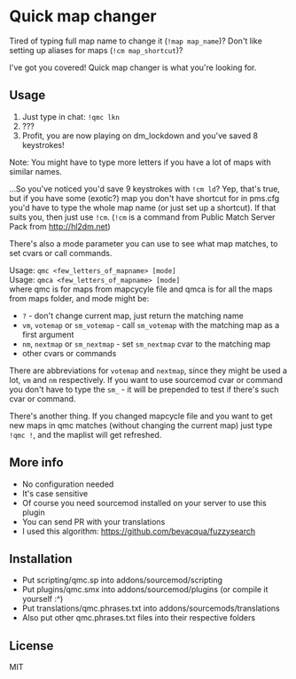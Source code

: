 # Quick map changer

Tired of typing full map name to change it (`!map map_name`)? Don't like
setting up aliases for maps (`!cm map_shortcut`)?

I've got you covered! Quick map changer is what you're looking for.


## Usage

1. Just type in chat: `!qmc lkn`
2. ???
3. Profit, you are now playing on dm_lockdown and you've saved 8 keystrokes!

Note: You might have to type more letters if you have a lot of maps with similar names.

...So you've noticed you'd save 9 keystrokes with `!cm ld`? Yep, that's true,
but if you have some (exotic?) map you don't have shortcut for in pms.cfg you'd
have to type the whole map name (or just set up a shortcut). If that suits you,
then just use `!cm`. (`!cm` is a command from Public Match Server Pack from
<http://hl2dm.net>)

There's also a mode parameter you can use to see what map matches, to set cvars
or call commands.

Usage: `qmc <few_letters_of_mapname> [mode]`<br>
Usage: `qmca <few_letters_of_mapname> [mode]`<br>
where qmc is for maps from mapcycyle file and qmca is for all the maps from
maps folder, and mode might be:
* `?` - don't change current map, just return the matching name
* `vm`, `votemap` or `sm_votemap` - call `sm_votemap` with the matching map as
  a first argument
* `nm`, `nextmap` or `sm_nextmap` - set `sm_nextmap` cvar to the matching map
* other cvars or commands

There are abbreviations for `votemap` and `nextmap`, since they might be used
a lot, `vm` and `nm` respectively. If you want to use sourcemod cvar or command
you don't have to type the `sm_` - it will be prepended to test if there's such
cvar or command.

There's another thing. If you changed mapcycle file and you want to get new
maps in qmc matches (without changing the current map) just type `!qmc !`, and
the maplist will get refreshed.

## More info

* No configuration needed
* It's case sensitive
* Of course you need sourcemod installed on your server to use this plugin
* You can send PR with your translations
* I used this algorithm: <https://github.com/bevacqua/fuzzysearch>


## Installation

* Put scripting/qmc.sp into addons/sourcemod/scripting
* Put plugins/qmc.smx into addons/sourcemod/plugins (or compile it yourself :^)
* Put translations/qmc.phrases.txt into addons/sourcemods/translations
* Also put other qmc.phrases.txt files into their respective folders


## License

MIT
